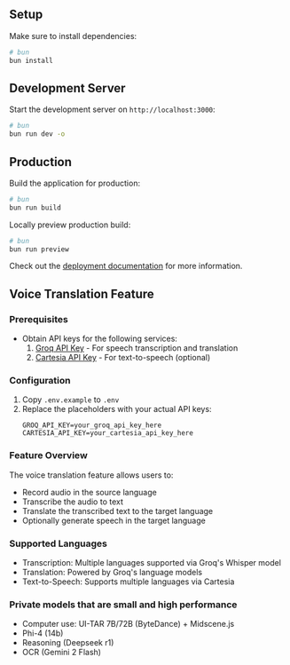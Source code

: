 ## Setup

Make sure to install dependencies:

```bash
# bun
bun install
```

## Development Server

Start the development server on `http://localhost:3000`:

```bash
# bun
bun run dev -o
```

## Production

Build the application for production:

```bash
# bun
bun run build
```

Locally preview production build:

```bash
# bun
bun run preview
```

Check out the [deployment documentation](https://nuxt.com/docs/getting-started/deployment) for more information.

## Voice Translation Feature

### Prerequisites
- Obtain API keys for the following services:
  1. [Groq API Key](https://console.groq.com/keys) - For speech transcription and translation
  2. [Cartesia API Key](https://www.cartesia.ai/) - For text-to-speech (optional)

### Configuration
1. Copy `.env.example` to `.env`
2. Replace the placeholders with your actual API keys:
   ```
   GROQ_API_KEY=your_groq_api_key_here
   CARTESIA_API_KEY=your_cartesia_api_key_here
   ```

### Feature Overview
The voice translation feature allows users to:
- Record audio in the source language
- Transcribe the audio to text
- Translate the transcribed text to the target language
- Optionally generate speech in the target language

### Supported Languages
- Transcription: Multiple languages supported via Groq's Whisper model
- Translation: Powered by Groq's language models
- Text-to-Speech: Supports multiple languages via Cartesia

### Private models that are small and high performance
- Computer use: UI-TAR 7B/72B (ByteDance) + Midscene.js
- Phi-4 (14b)
- Reasoning (Deepseek r1)
- OCR (Gemini 2 Flash)

